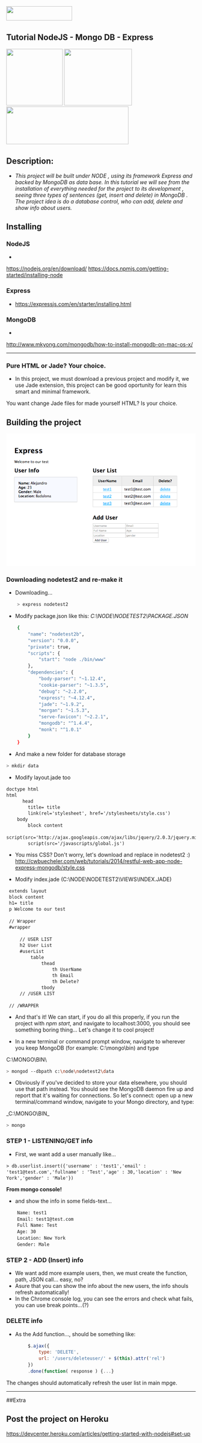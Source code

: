 <img src="http://www.skylabcoders.com/images/403/default.png" height="38" width="175">

## Tutorial NodeJS - Mongo DB - Express 
<img src="https://strongloop.com/wp-content/uploads/2015/12/nodejs-logo.png" height="150" width="150"> <img src="http://slamdata.com/wp-content/uploads/2015/10/mongodb-logo-png-just-icon.png" height="150" width="180"><img src="https://camo.githubusercontent.com/fc61dcbdb7a6e49d3adecc12194b24ab20dfa25b/68747470733a2f2f692e636c6f756475702e636f6d2f7a6659366c4c376546612d3330303078333030302e706e67" height="100" width="325">


## Description:

- *This project will be built under NODE , using its framework Express and backed by MongoDB as data base. In this tutorial we will see from the installation of everything needed for the project to its development , seeing three types of sentences (get, insert and delete) in MongoDB . The project idea is do a database control, who can add, delete and show info about users.*

## Installing 

### NodeJS
- 
https://nodejs.org/en/download/
https://docs.npmjs.com/getting-started/installing-node

### Express
- https://expressjs.com/en/starter/installing.html

### MongoDB
- 
http://www.mkyong.com/mongodb/how-to-install-mongodb-on-mac-os-x/

---

### Pure HTML or Jade? Your choice.

- In this project, we must download a previous project and modify it, we use Jade extension, this project can be good oportunity for learn this smart and minimal framework.  

You want change Jade files for made yourself HTML? Is your choice. 

## Building the project

<img src="img/localhost-finnish.png">

### Downloading nodetest2 and re-make it

- Downloading...

```bash
    > express nodetest2
```

- Modify package.json like this: 
*C:\NODE\NODETEST2\PACKAGE.JSON*

```bash
    {
        "name": "nodetest2b",
        "version": "0.0.0",
        "private": true,
        "scripts": {
            "start": "node ./bin/www"
        },
        "dependencies": {
            "body-parser": "~1.12.4",
            "cookie-parser": "~1.3.5",
            "debug": "~2.2.0",
            "express": "~4.12.4",
            "jade": "~1.9.2",
            "morgan": "~1.5.3",
            "serve-favicon": "~2.2.1",
            "mongodb": "^1.4.4",
            "monk": "^1.0.1"
        }
    }
```

- And make a new folder for database storage

```bash
> mkdir data
```

- Modify layout.jade too

```jade
doctype html
html
      head
        title= title
        link(rel='stylesheet', href='/stylesheets/style.css')
    body
        block content
        script(src='http://ajax.googleapis.com/ajax/libs/jquery/2.0.3/jquery.min.js')
        script(src='/javascripts/global.js')
```

- You miss CSS? Don't worry, let's download and replace in nodetest2 :)
http://cwbuecheler.com/web/tutorials/2014/restful-web-app-node-express-mongodb/style.css

- Modify index.jade (C:\NODE\NODETEST2\VIEWS\INDEX.JADE)

```jade
 extends layout
 block content
 h1= title
 p Welcome to our test
 
 // Wrapper
 #wrapper
 
     // USER LIST
     h2 User List
     #userList
         table
             thead
                 th UserName
                 th Email
                 th Delete?
             tbody
     // /USER LIST
 
 // /WRAPPER
```

- And that's it! We can start, if you do all this properly, if you run the project with *npm start*, and navigate to localhost:3000, you should see something boring thing... Let's change it to cool project!

- In a new terminal or command prompt window, navigate to wherever you keep MongoDB (for example: C:\mongo\bin) and type

C:\MONGO\BIN\

```bash
> mongod --dbpath c:\node\nodetest2\data
```

- Obviously if you've decided to store your data elsewhere, you should use that path instead. You should see the MongoDB daemon fire up and report that it's waiting for connections. So let's connect: open up a new terminal/command window, navigate to your Mongo directory, and type:

_C:\MONGO\BIN\_
```bash
> mongo
```

### STEP 1 - LISTENING/GET info

- First, we want add a user manually like...

```mongodb
> db.userlist.insert({'username' : 'test1','email' : 'test1@test.com','fullname' : 'Test','age' : 30,'location' : 'New York','gender' : 'Male'})
```

**From mongo console!**

- and show the info in some fields-text...

```bash
    Name: test1
    Email: test1@test.com
    Full Name: Test
    Age: 30
    Location: New York
    Gender: Male
```

### STEP 2 - ADD (Insert) info

- We want add more example users, then, we must create the function, path, JSON call... easy, no?
- Asure that you can show the info about the new users, the info shouls refresh automatically!
- In the Chrome console log, you can see the errors and check what fails, you can use break points...(?)

### DELETE info

- As the Add function..., should be something like:

```javascript
        $.ajax({
            type: 'DELETE',
            url: '/users/deleteuser/' + $(this).attr('rel')
        })
        .done(function( response ) {...}
```

The changes should automatically refresh the user list in main mpge.

---

##Extra

## Post the project on Heroku
https://devcenter.heroku.com/articles/getting-started-with-nodejs#set-up





